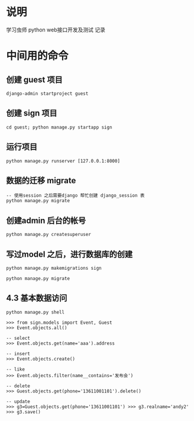 # 说明

学习虫师 python web接口开发及测试 记录


# 中间用的命令

## 创建 guest 项目

```
django-admin startproject guest
```

## 创建 sign 项目

```
cd guest; python manage.py startapp sign
```

## 运行项目

```
python manage.py runserver [127.0.0.1:8000]
```

## 数据的迁移 migrate

```
-- 使用session 之后需要django 帮忙创建 django_session 表
python manage.py migrate
```

## 创建admin 后台的帐号

```
python manage.py createsuperuser
```

## 写过model 之后，进行数据库的创建

```
python manage.py makemigrations sign

python manage.py migrate
```

## 4.3 基本数据访问

```
python manage.py shell

>>> from sign.models import Event, Guest
>>> Event.objects.all()

-- select
>>> Event.objects.get(name='aaa').address

-- insert
>>> Event.objects.create()

-- like
>>> Event.objects.filter(name__contains='发布会')

-- delete
>>> Guest.objects.get(phone='13611001101').delete()

-- update
>>> g3=Guest.objects.get(phone='13611001101') >>> g3.realname='andy2'
>>> g3.save()
```

##